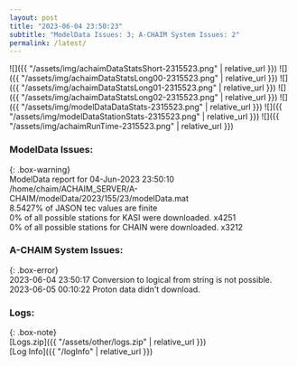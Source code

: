 ```yaml
---
layout: post
title: "2023-06-04 23:50:23"
subtitle: "ModelData Issues: 3; A-CHAIM System Issues: 2"
permalink: /latest/
---
```


![]({{ "/assets/img/achaimDataStatsShort-2315523.png" | relative_url }})
![]({{ "/assets/img/achaimDataStatsLong00-2315523.png" | relative_url }})
![]({{ "/assets/img/achaimDataStatsLong01-2315523.png" | relative_url }})
![]({{ "/assets/img/achaimDataStatsLong02-2315523.png" | relative_url }})
![]({{ "/assets/img/modelDataDataStats-2315523.png" | relative_url }})
![]({{ "/assets/img/modelDataStationStats-2315523.png" | relative_url }})
![]({{ "/assets/img/achaimRunTime-2315523.png" | relative_url }})


### ModelData Issues:  
  
{: .box-warning}  
 ModelData report for 04-Jun-2023 23:50:10   
 /home/chaim/ACHAIM_SERVER/A-CHAIM/modelData/2023/155/23/modelData.mat   
 8.5427% of JASON tec values are finite   
 0% of all possible stations for KASI were downloaded. x4251   
 0% of all possible stations for CHAIN were downloaded. x3212   
  
### A-CHAIM System Issues:  
  
{: .box-error}  
2023-06-04 23:50:17 Conversion to logical from string is not possible.  
2023-06-05 00:10:22 Proton data didn't download.  

### Logs:  
  
{: .box-note}  
[Logs.zip]({{ "/assets/other/logs.zip" | relative_url }})  
[Log Info]({{ "/logInfo" | relative_url }})  
